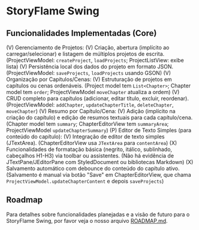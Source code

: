 # StoryFlame Swing

## Funcionalidades Implementadas (Core)
(V) Gerenciamento de Projetos:
    (V) Criação, abertura (implícito ao carregar/selecionar) e listagem de múltiplos projetos de escrita. (ProjectViewModel: `createProject`, `loadProjects`; ProjectListView: exibe lista)
    (V) Persistência local dos dados do projeto em formato JSON. (ProjectViewModel: `saveProjects`, `loadProjects` usando GSON)
(V) Organização por Capítulos/Cenas:
    (V) Estruturação de projetos em capítulos ou cenas ordenáveis. (Project model tem `List<Chapter>`; Chapter model tem `order`; ProjectViewModel `moveChapter` atualiza a ordem)
    (V) CRUD completo para capítulos (adicionar, editar título, excluir, reordenar). (ProjectViewModel: `addChapter`, `updateChapterTitle`, `deleteChapter`, `moveChapter`)
(V) Resumo por Capítulo/Cena:
    (V) Adição (implícito na criação do capítulo) e edição de resumos textuais para cada capítulo/cena. (Chapter model tem `summary`; ChapterEditorView tem `summaryArea`; ProjectViewModel `updateChapterSummary`)
(P) Editor de Texto Simples (para conteúdo do capítulo):
    (V) Integração de editor de texto simples (JTextArea). (ChapterEditorView usa `JTextArea` para `contentArea`)
    (X) Funcionalidades de formatação básica (negrito, itálico, sublinhado, cabeçalhos H1-H3) via toolbar ou assistentes. (Não há evidência de JTextPane/JEditorPane com StyledDocument ou bibliotecas Markdown)
    (X) Salvamento automático com debounce do conteúdo do capítulo ativo. (Salvamento é manual via botão "Save" em ChapterEditorView, que chama `ProjectViewModel.updateChapterContent` e depois `saveProjects`)

## Roadmap

Para detalhes sobre funcionalidades planejadas e a visão de futuro para o StoryFlame Swing, por favor veja o nosso arquivo [ROADMAP.md](ROADMAP.md).
